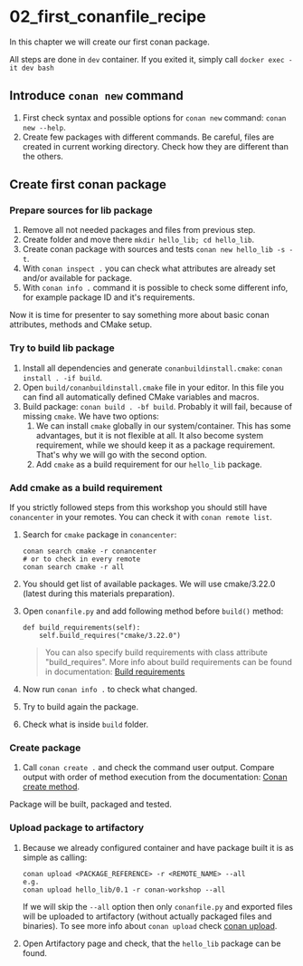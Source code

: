 # 02_first_conanfile_recipe

In this chapter we will create our first conan package.

All steps are done in `dev` container.
If you exited it, simply call `docker exec -it dev bash`

## Introduce `conan new` command

1. First check syntax and possible options for `conan new` command:
`conan new --help`.
2. Create few packages with different commands. Be careful, files are created
in current working directory. Check how they are different than the others.

## Create first conan package

### Prepare sources for lib package

1. Remove all not needed packages and files from previous step.
2. Create folder and move there `mkdir hello_lib; cd hello_lib`.
3. Create conan package with sources and tests `conan new hello_lib -s -t`.
4. With `conan inspect .` you can check what attributes are already set and/or
available for package.
5. With `conan info .` command it is possible to check some different info,
for example package ID and it's requirements.

Now it is time for presenter to say something more about basic conan attributes,
methods and CMake setup.

### Try to build lib package

1. Install all dependencies and generate `conanbuildinstall.cmake`:
`conan install . -if build`.
2. Open `build/conanbuildinstall.cmake` file in your editor. In this file you can
find all automatically defined CMake variables and macros.
3. Build package: `conan build . -bf build`. Probably it will fail, because of
missing `cmake`. We have two options:
    1. We can install `cmake` globally in our system/container. This has some
    advantages, but it is not flexible at all. It also become system requirement,
    while we should keep it as a package requirement. That's why we will go with
    the second option.
    2. Add `cmake` as a build requirement for our `hello_lib` package.

### Add cmake as a build requirement

If you strictly followed steps from this workshop you should still have
`conancenter` in your remotes. You can check it with `conan remote list`.

1. Search for `cmake` package in `conancenter`:

    ```script
    conan search cmake -r conancenter
    # or to check in every remote
    conan search cmake -r all
    ```

2. You should get list of available packages. We will use cmake/3.22.0 (latest
during this materials preparation).
3. Open `conanfile.py` and add following method before `build()` method:

    ```script
    def build_requirements(self):
        self.build_requires("cmake/3.22.0")
    ```

    > You can also specify build requirements with class attribute
    "build_requires". More info about build requirements can be found in
    documentation: [Build requirements](https://docs.conan.io/en/1.35/devtools/build_requires.html)
4. Now run `conan info .` to check what changed.
5. Try to build again the package.
6. Check what is inside `build` folder.

### Create package

1. Call `conan create .` and check the command user output. Compare output with
order of method execution from the documentation:
[Conan create method](https://docs.conan.io/en/latest/reference/commands/creator/create.html).

Package will be built, packaged and tested.

### Upload package to artifactory

1. Because we already configured container and have package built it is as simple
as calling:

    ```script
    conan upload <PACKAGE_REFERENCE> -r <REMOTE_NAME> --all
    e.g.
    conan upload hello_lib/0.1 -r conan-workshop --all
    ```

    If we will skip the `--all` option then only `conanfile.py` and exported files
    will be uploaded to artifactory (without actually packaged files and binaries).
    To see more info about `conan upload` check
    [conan upload](https://docs.conan.io/en/latest/reference/commands/creator/upload.html).

2. Open Artifactory page and check, that the `hello_lib` package can be found.
